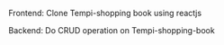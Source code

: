 Frontend: Clone Tempi-shopping book using reactjs


Backend: Do CRUD operation on Tempi-shopping-book
